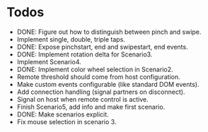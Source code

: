 # Todos

   * DONE: Figure out how to distinguish between pinch and swipe. 
   * Implement single, double, triple taps.
   * DONE: Expose pinchstart, end and swipestart, end events. 
   * DONE: Implement rotation delta for Scenario3.
   * Implement Scenario4.
   * DONE: Implement color wheel selection in Scenario2. 
   * Remote threshold should come from host configuration. 
   * Make custom events configurable (like standard DOM events).
   * Add connection handling (signal partners on disconnect).
   * Signal on host when remote control is active.
   * Finish Scenario5, add info and make first scenario. 
   * DONE: Make scenarios explicit. 
   * Fix mouse selection in scenario 3. 